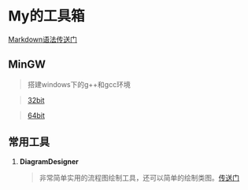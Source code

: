 # My的工具箱

[Markdown语法传送门](https://www.jianshu.com/p/b03a8d7b1719)

MinGW
-  
> 搭建windows下的g++和gcc环境  

> [32bit](https://sourceforge.net/projects/mingw-w64/files/Toolchains%20targetting%20Win32/Personal%20Builds/mingw-builds/)  

> [64bit](https://sourceforge.net/projects/mingw-w64/files/Toolchains%20targetting%20Win64/Personal%20Builds/mingw-builds/)  

常用工具  
--  
1. **DiagramDesigner**  
    > 非常简单实用的流程图绘制工具，还可以简单的绘制类图。[传送门](https://blog.csdn.net/WeiHao0240/article/details/86534013)  


